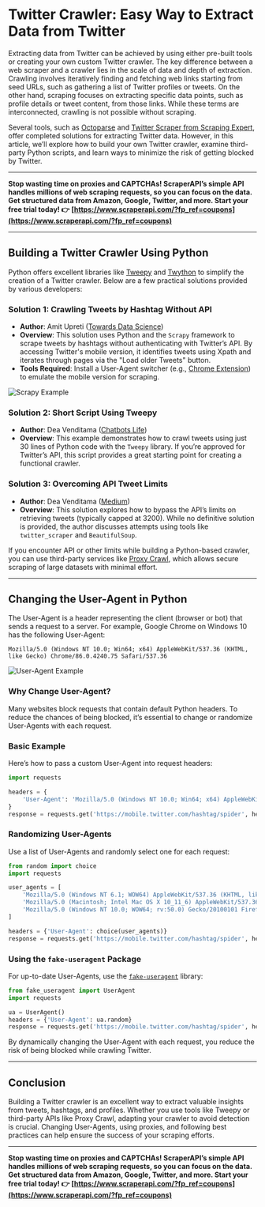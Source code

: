 
# Twitter Crawler: Easy Way to Extract Data from Twitter

Extracting data from Twitter can be achieved by using either pre-built tools or creating your own custom Twitter crawler. The key difference between a web scraper and a crawler lies in the scale of data and depth of extraction. Crawling involves iteratively finding and fetching web links starting from seed URLs, such as gathering a list of Twitter profiles or tweets. On the other hand, scraping focuses on extracting specific data points, such as profile details or tweet content, from those links. While these terms are interconnected, crawling is not possible without scraping.

Several tools, such as [Octoparse](https://www.octoparse.com/tutorial/automatically-scrape-dynamic-websites-exampletwitter?qu) and [Twitter Scraper from Scraping Expert](https://scrapingexpert.com/twitter-scraper/), offer completed solutions for extracting Twitter data. However, in this article, we’ll explore how to build your own Twitter crawler, examine third-party Python scripts, and learn ways to minimize the risk of getting blocked by Twitter.

---

**Stop wasting time on proxies and CAPTCHAs! ScraperAPI’s simple API handles millions of web scraping requests, so you can focus on the data. Get structured data from Amazon, Google, Twitter, and more. Start your free trial today! 👉 [https://www.scraperapi.com/?fp_ref=coupons](https://www.scraperapi.com/?fp_ref=coupons)**

---

## Building a Twitter Crawler Using Python

Python offers excellent libraries like [Tweepy](https://github.com/tweepy/tweepy) and [Twython](https://github.com/ryanmcgrath/twython) to simplify the creation of a Twitter crawler. Below are a few practical solutions provided by various developers:

### Solution 1: Crawling Tweets by Hashtag Without API
- **Author**: Amit Upreti ([Towards Data Science](https://towardsdatascience.com/hands-on-web-scraping-building-your-own-twitter-dataset-with-python-and-scrapy-8823fb7d0598))
- **Overview**: This solution uses Python and the `Scrapy` framework to scrape tweets by hashtags without authenticating with Twitter’s API. By accessing Twitter's mobile version, it identifies tweets using Xpath and iterates through pages via the "Load older Tweets" button.
- **Tools Required**: Install a User-Agent switcher (e.g., [Chrome Extension](https://chrome.google.com/webstore/detail/user-agent-switcher-for-c/djflhoibgkdhkhhcedjiklpkjnoahfmg?hl=ru)) to emulate the mobile version for scraping.

![Scrapy Example](https://lh3.googleusercontent.com/tq7Er9jcZGnLofsenkfY76PTamYb6zSi88SqHDVUe9Aup6nsiqCheVCUoztOyvj-v1sThDkzsVrNR9pFHJ9ywp3I8LieTpJtxlNQbMMl3SfZ6RXHsDbNakva__wtYm4HJyMYnkQ)

### Solution 2: Short Script Using Tweepy
- **Author**: Dea Venditama ([Chatbots Life](https://chatbotslife.com/crawl-twitter-data-using-30-lines-of-python-code-e3fece99450e))
- **Overview**: This example demonstrates how to crawl tweets using just 30 lines of Python code with the `Tweepy` library. If you’re approved for Twitter’s API, this script provides a great starting point for creating a functional crawler.

### Solution 3: Overcoming API Tweet Limits
- **Author**: Dea Venditama ([Medium](https://medium.com/analytics-vidhya/crawling-twitter-data-without-authentication-8269d1c5b261))
- **Overview**: This solution explores how to bypass the API’s limits on retrieving tweets (typically capped at 3200). While no definitive solution is provided, the author discusses attempts using tools like `twitter_scraper` and `BeautifulSoup`.

If you encounter API or other limits while building a Python-based crawler, you can use third-party services like [Proxy Crawl](https://proxycrawl.com/how-to-scrape-twitter), which allows secure scraping of large datasets with minimal effort.

---

## Changing the User-Agent in Python

The User-Agent is a header representing the client (browser or bot) that sends a request to a server. For example, Google Chrome on Windows 10 has the following User-Agent:

```
Mozilla/5.0 (Windows NT 10.0; Win64; x64) AppleWebKit/537.36 (KHTML, like Gecko) Chrome/86.0.4240.75 Safari/537.36
```

![User-Agent Example](https://lh5.googleusercontent.com/yFkTaF2TzleAIiCS_V1wjOvvIQOof_GjU7atlRO4IfsD6qoVieQWThFhscCtp4-l0kQ_3CY9PyZ71dGittzW99IljEj1COsLI_pI4sVXmC_fz1m8XF7eHC-46CWrKsPRmFdnWWw)

### Why Change User-Agent?
Many websites block requests that contain default Python headers. To reduce the chances of being blocked, it’s essential to change or randomize User-Agents with each request.

### Basic Example
Here’s how to pass a custom User-Agent into request headers:

```python
import requests

headers = {
    'User-Agent': 'Mozilla/5.0 (Windows NT 10.0; Win64; x64) AppleWebKit/537.36 (KHTML, like Gecko) Chrome/86.0.4240.75 Safari/537.36'
}
response = requests.get('https://mobile.twitter.com/hashtag/spider', headers=headers)
```

### Randomizing User-Agents
Use a list of User-Agents and randomly select one for each request:

```python
from random import choice
import requests

user_agents = [
    'Mozilla/5.0 (Windows NT 6.1; WOW64) AppleWebKit/537.36 (KHTML, like Gecko) Chrome/54.0.2840.99 Safari/537.36',
    'Mozilla/5.0 (Macintosh; Intel Mac OS X 10_11_6) AppleWebKit/537.36 (KHTML, like Gecko) Chrome/54.0.2840.98 Safari/537.36',
    'Mozilla/5.0 (Windows NT 10.0; WOW64; rv:50.0) Gecko/20100101 Firefox/50.0'
]

headers = {'User-Agent': choice(user_agents)}
response = requests.get('https://mobile.twitter.com/hashtag/spider', headers=headers)
```

### Using the `fake-useragent` Package
For up-to-date User-Agents, use the [`fake-useragent`](https://pypi.org/project/fake-useragent/) library:

```python
from fake_useragent import UserAgent
import requests

ua = UserAgent()
headers = {'User-Agent': ua.random}
response = requests.get('https://mobile.twitter.com/hashtag/spider', headers=headers)
```

By dynamically changing the User-Agent with each request, you reduce the risk of being blocked while crawling Twitter.

---

## Conclusion

Building a Twitter crawler is an excellent way to extract valuable insights from tweets, hashtags, and profiles. Whether you use tools like Tweepy or third-party APIs like Proxy Crawl, adapting your crawler to avoid detection is crucial. Changing User-Agents, using proxies, and following best practices can help ensure the success of your scraping efforts.

---

**Stop wasting time on proxies and CAPTCHAs! ScraperAPI’s simple API handles millions of web scraping requests, so you can focus on the data. Get structured data from Amazon, Google, Twitter, and more. Start your free trial today! 👉 [https://www.scraperapi.com/?fp_ref=coupons](https://www.scraperapi.com/?fp_ref=coupons)**

